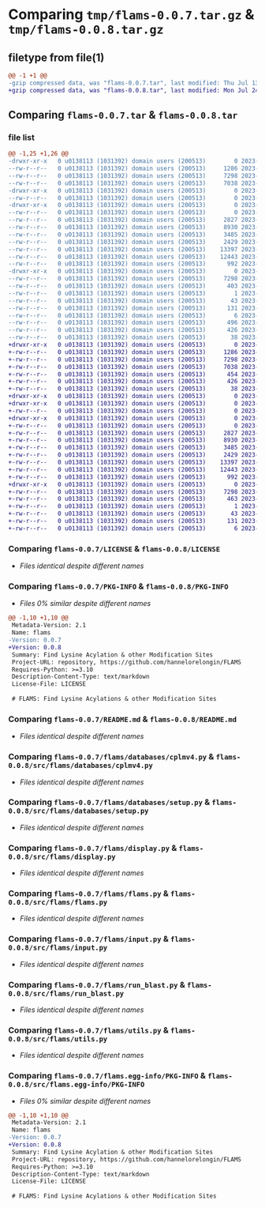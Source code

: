 # Comparing `tmp/flams-0.0.7.tar.gz` & `tmp/flams-0.0.8.tar.gz`

## filetype from file(1)

```diff
@@ -1 +1 @@
-gzip compressed data, was "flams-0.0.7.tar", last modified: Thu Jul 13 09:15:23 2023, max compression
+gzip compressed data, was "flams-0.0.8.tar", last modified: Mon Jul 24 07:20:54 2023, max compression
```

## Comparing `flams-0.0.7.tar` & `flams-0.0.8.tar`

### file list

```diff
@@ -1,25 +1,26 @@
-drwxr-xr-x   0 u0138113 (1031392) domain users (200513)        0 2023-07-13 09:15:23.523689 flams-0.0.7/
--rw-r--r--   0 u0138113 (1031392) domain users (200513)     1286 2023-07-13 09:08:42.000000 flams-0.0.7/LICENSE
--rw-r--r--   0 u0138113 (1031392) domain users (200513)     7298 2023-07-13 09:15:23.523689 flams-0.0.7/PKG-INFO
--rw-r--r--   0 u0138113 (1031392) domain users (200513)     7038 2023-07-13 09:08:42.000000 flams-0.0.7/README.md
-drwxr-xr-x   0 u0138113 (1031392) domain users (200513)        0 2023-07-13 09:15:23.523689 flams-0.0.7/flams/
--rw-r--r--   0 u0138113 (1031392) domain users (200513)        0 2023-05-09 12:23:21.000000 flams-0.0.7/flams/__init__.py
-drwxr-xr-x   0 u0138113 (1031392) domain users (200513)        0 2023-07-13 09:15:23.523689 flams-0.0.7/flams/databases/
--rw-r--r--   0 u0138113 (1031392) domain users (200513)        0 2023-05-09 12:23:21.000000 flams-0.0.7/flams/databases/__init__.py
--rw-r--r--   0 u0138113 (1031392) domain users (200513)     2827 2023-07-13 09:08:42.000000 flams-0.0.7/flams/databases/cplmv4.py
--rw-r--r--   0 u0138113 (1031392) domain users (200513)     8930 2023-07-13 09:08:42.000000 flams-0.0.7/flams/databases/setup.py
--rw-r--r--   0 u0138113 (1031392) domain users (200513)     3485 2023-07-13 09:08:42.000000 flams-0.0.7/flams/display.py
--rw-r--r--   0 u0138113 (1031392) domain users (200513)     2429 2023-07-13 09:08:42.000000 flams-0.0.7/flams/flams.py
--rw-r--r--   0 u0138113 (1031392) domain users (200513)    13397 2023-07-13 09:08:42.000000 flams-0.0.7/flams/input.py
--rw-r--r--   0 u0138113 (1031392) domain users (200513)    12443 2023-07-13 09:08:42.000000 flams-0.0.7/flams/run_blast.py
--rw-r--r--   0 u0138113 (1031392) domain users (200513)      992 2023-07-13 09:08:42.000000 flams-0.0.7/flams/utils.py
-drwxr-xr-x   0 u0138113 (1031392) domain users (200513)        0 2023-07-13 09:15:23.523689 flams-0.0.7/flams.egg-info/
--rw-r--r--   0 u0138113 (1031392) domain users (200513)     7298 2023-07-13 09:15:23.000000 flams-0.0.7/flams.egg-info/PKG-INFO
--rw-r--r--   0 u0138113 (1031392) domain users (200513)      403 2023-07-13 09:15:23.000000 flams-0.0.7/flams.egg-info/SOURCES.txt
--rw-r--r--   0 u0138113 (1031392) domain users (200513)        1 2023-07-13 09:15:23.000000 flams-0.0.7/flams.egg-info/dependency_links.txt
--rw-r--r--   0 u0138113 (1031392) domain users (200513)       43 2023-07-13 09:15:23.000000 flams-0.0.7/flams.egg-info/entry_points.txt
--rw-r--r--   0 u0138113 (1031392) domain users (200513)      131 2023-07-13 09:15:23.000000 flams-0.0.7/flams.egg-info/requires.txt
--rw-r--r--   0 u0138113 (1031392) domain users (200513)        6 2023-07-13 09:15:23.000000 flams-0.0.7/flams.egg-info/top_level.txt
--rw-r--r--   0 u0138113 (1031392) domain users (200513)      496 2023-07-13 09:15:15.000000 flams-0.0.7/pyproject.toml
--rw-r--r--   0 u0138113 (1031392) domain users (200513)      426 2023-07-13 09:08:36.000000 flams-0.0.7/requirements.txt
--rw-r--r--   0 u0138113 (1031392) domain users (200513)       38 2023-07-13 09:15:23.523689 flams-0.0.7/setup.cfg
+drwxr-xr-x   0 u0138113 (1031392) domain users (200513)        0 2023-07-24 07:20:54.553641 flams-0.0.8/
+-rw-r--r--   0 u0138113 (1031392) domain users (200513)     1286 2023-07-13 09:08:42.000000 flams-0.0.8/LICENSE
+-rw-r--r--   0 u0138113 (1031392) domain users (200513)     7298 2023-07-24 07:20:54.553641 flams-0.0.8/PKG-INFO
+-rw-r--r--   0 u0138113 (1031392) domain users (200513)     7038 2023-07-13 09:08:42.000000 flams-0.0.8/README.md
+-rw-r--r--   0 u0138113 (1031392) domain users (200513)      454 2023-07-24 07:20:08.000000 flams-0.0.8/pyproject.toml
+-rw-r--r--   0 u0138113 (1031392) domain users (200513)      426 2023-07-13 09:08:36.000000 flams-0.0.8/requirements.txt
+-rw-r--r--   0 u0138113 (1031392) domain users (200513)       38 2023-07-24 07:20:54.553641 flams-0.0.8/setup.cfg
+drwxr-xr-x   0 u0138113 (1031392) domain users (200513)        0 2023-07-24 07:20:54.553641 flams-0.0.8/src/
+drwxr-xr-x   0 u0138113 (1031392) domain users (200513)        0 2023-07-24 07:20:54.553641 flams-0.0.8/src/flams/
+-rw-r--r--   0 u0138113 (1031392) domain users (200513)        0 2023-05-09 12:23:21.000000 flams-0.0.8/src/flams/__init__.py
+drwxr-xr-x   0 u0138113 (1031392) domain users (200513)        0 2023-07-24 07:20:54.553641 flams-0.0.8/src/flams/databases/
+-rw-r--r--   0 u0138113 (1031392) domain users (200513)        0 2023-05-09 12:23:21.000000 flams-0.0.8/src/flams/databases/__init__.py
+-rw-r--r--   0 u0138113 (1031392) domain users (200513)     2827 2023-07-13 09:08:42.000000 flams-0.0.8/src/flams/databases/cplmv4.py
+-rw-r--r--   0 u0138113 (1031392) domain users (200513)     8930 2023-07-13 09:08:42.000000 flams-0.0.8/src/flams/databases/setup.py
+-rw-r--r--   0 u0138113 (1031392) domain users (200513)     3485 2023-07-13 09:08:42.000000 flams-0.0.8/src/flams/display.py
+-rw-r--r--   0 u0138113 (1031392) domain users (200513)     2429 2023-07-13 09:08:42.000000 flams-0.0.8/src/flams/flams.py
+-rw-r--r--   0 u0138113 (1031392) domain users (200513)    13397 2023-07-13 09:08:42.000000 flams-0.0.8/src/flams/input.py
+-rw-r--r--   0 u0138113 (1031392) domain users (200513)    12443 2023-07-13 09:08:42.000000 flams-0.0.8/src/flams/run_blast.py
+-rw-r--r--   0 u0138113 (1031392) domain users (200513)      992 2023-07-13 09:08:42.000000 flams-0.0.8/src/flams/utils.py
+drwxr-xr-x   0 u0138113 (1031392) domain users (200513)        0 2023-07-24 07:20:54.553641 flams-0.0.8/src/flams.egg-info/
+-rw-r--r--   0 u0138113 (1031392) domain users (200513)     7298 2023-07-24 07:20:54.000000 flams-0.0.8/src/flams.egg-info/PKG-INFO
+-rw-r--r--   0 u0138113 (1031392) domain users (200513)      463 2023-07-24 07:20:54.000000 flams-0.0.8/src/flams.egg-info/SOURCES.txt
+-rw-r--r--   0 u0138113 (1031392) domain users (200513)        1 2023-07-24 07:20:54.000000 flams-0.0.8/src/flams.egg-info/dependency_links.txt
+-rw-r--r--   0 u0138113 (1031392) domain users (200513)       43 2023-07-24 07:20:54.000000 flams-0.0.8/src/flams.egg-info/entry_points.txt
+-rw-r--r--   0 u0138113 (1031392) domain users (200513)      131 2023-07-24 07:20:54.000000 flams-0.0.8/src/flams.egg-info/requires.txt
+-rw-r--r--   0 u0138113 (1031392) domain users (200513)        6 2023-07-24 07:20:54.000000 flams-0.0.8/src/flams.egg-info/top_level.txt
```

### Comparing `flams-0.0.7/LICENSE` & `flams-0.0.8/LICENSE`

 * *Files identical despite different names*

### Comparing `flams-0.0.7/PKG-INFO` & `flams-0.0.8/PKG-INFO`

 * *Files 0% similar despite different names*

```diff
@@ -1,10 +1,10 @@
 Metadata-Version: 2.1
 Name: flams
-Version: 0.0.7
+Version: 0.0.8
 Summary: Find Lysine Acylation & other Modification Sites
 Project-URL: repository, https://github.com/hannelorelongin/FLAMS
 Requires-Python: >=3.10
 Description-Content-Type: text/markdown
 License-File: LICENSE
 
 # FLAMS: Find Lysine Acylations & other Modification Sites
```

### Comparing `flams-0.0.7/README.md` & `flams-0.0.8/README.md`

 * *Files identical despite different names*

### Comparing `flams-0.0.7/flams/databases/cplmv4.py` & `flams-0.0.8/src/flams/databases/cplmv4.py`

 * *Files identical despite different names*

### Comparing `flams-0.0.7/flams/databases/setup.py` & `flams-0.0.8/src/flams/databases/setup.py`

 * *Files identical despite different names*

### Comparing `flams-0.0.7/flams/display.py` & `flams-0.0.8/src/flams/display.py`

 * *Files identical despite different names*

### Comparing `flams-0.0.7/flams/flams.py` & `flams-0.0.8/src/flams/flams.py`

 * *Files identical despite different names*

### Comparing `flams-0.0.7/flams/input.py` & `flams-0.0.8/src/flams/input.py`

 * *Files identical despite different names*

### Comparing `flams-0.0.7/flams/run_blast.py` & `flams-0.0.8/src/flams/run_blast.py`

 * *Files identical despite different names*

### Comparing `flams-0.0.7/flams/utils.py` & `flams-0.0.8/src/flams/utils.py`

 * *Files identical despite different names*

### Comparing `flams-0.0.7/flams.egg-info/PKG-INFO` & `flams-0.0.8/src/flams.egg-info/PKG-INFO`

 * *Files 0% similar despite different names*

```diff
@@ -1,10 +1,10 @@
 Metadata-Version: 2.1
 Name: flams
-Version: 0.0.7
+Version: 0.0.8
 Summary: Find Lysine Acylation & other Modification Sites
 Project-URL: repository, https://github.com/hannelorelongin/FLAMS
 Requires-Python: >=3.10
 Description-Content-Type: text/markdown
 License-File: LICENSE
 
 # FLAMS: Find Lysine Acylations & other Modification Sites
```

